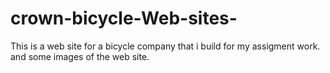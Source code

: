 # crown-bicycle-Web-sites-
This is a web site for a bicycle company that i build for my assigment work. and some images of the web site.
